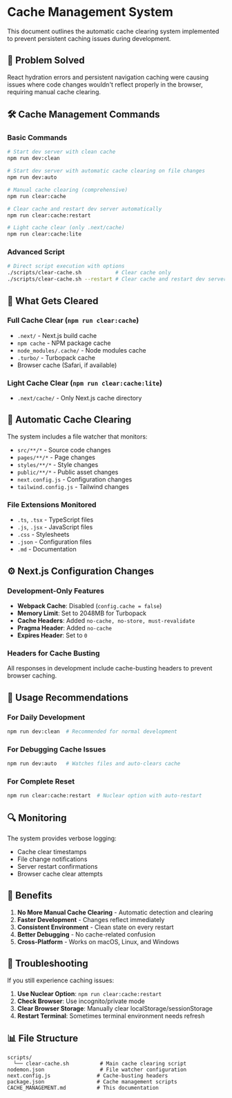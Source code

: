 # Cache Management System

This document outlines the automatic cache clearing system implemented to prevent persistent caching issues during development.

## 🚨 Problem Solved

React hydration errors and persistent navigation caching were causing issues where code changes wouldn't reflect properly in the browser, requiring manual cache clearing.

## 🛠️ Cache Management Commands

### Basic Commands

```bash
# Start dev server with clean cache
npm run dev:clean

# Start dev server with automatic cache clearing on file changes
npm run dev:auto

# Manual cache clearing (comprehensive)
npm run clear:cache

# Clear cache and restart dev server automatically
npm run clear:cache:restart

# Light cache clear (only .next/cache)
npm run clear:cache:lite
```

### Advanced Script

```bash
# Direct script execution with options
./scripts/clear-cache.sh           # Clear cache only
./scripts/clear-cache.sh --restart # Clear cache and restart dev server
```

## 🔧 What Gets Cleared

### Full Cache Clear (`npm run clear:cache`)
- `.next/` - Next.js build cache
- `npm cache` - NPM package cache  
- `node_modules/.cache/` - Node modules cache
- `.turbo/` - Turbopack cache
- Browser cache (Safari, if available)

### Light Cache Clear (`npm run clear:cache:lite`)
- `.next/cache/` - Only Next.js cache directory

## 🤖 Automatic Cache Clearing

The system includes a file watcher that monitors:
- `src/**/*` - Source code changes
- `pages/**/*` - Page changes  
- `styles/**/*` - Style changes
- `public/**/*` - Public asset changes
- `next.config.js` - Configuration changes
- `tailwind.config.js` - Tailwind changes

### File Extensions Monitored
- `.ts`, `.tsx` - TypeScript files
- `.js`, `.jsx` - JavaScript files  
- `.css` - Stylesheets
- `.json` - Configuration files
- `.md` - Documentation

## ⚙️ Next.js Configuration Changes

### Development-Only Features
- **Webpack Cache**: Disabled (`config.cache = false`)
- **Memory Limit**: Set to 2048MB for Turbopack
- **Cache Headers**: Added `no-cache, no-store, must-revalidate`
- **Pragma Header**: Added `no-cache`
- **Expires Header**: Set to `0`

### Headers for Cache Busting
All responses in development include cache-busting headers to prevent browser caching.

## 📝 Usage Recommendations

### For Daily Development
```bash
npm run dev:clean  # Recommended for normal development
```

### For Debugging Cache Issues
```bash
npm run dev:auto   # Watches files and auto-clears cache
```

### For Complete Reset
```bash
npm run clear:cache:restart  # Nuclear option with auto-restart
```

## 🔍 Monitoring

The system provides verbose logging:
- Cache clear timestamps
- File change notifications  
- Server restart confirmations
- Browser cache clear attempts

## 🚀 Benefits

1. **No More Manual Cache Clearing** - Automatic detection and clearing
2. **Faster Development** - Changes reflect immediately
3. **Consistent Environment** - Clean state on every restart
4. **Better Debugging** - No cache-related confusion
5. **Cross-Platform** - Works on macOS, Linux, and Windows

## 🔧 Troubleshooting

If you still experience caching issues:

1. **Use Nuclear Option**: `npm run clear:cache:restart`
2. **Check Browser**: Use incognito/private mode
3. **Clear Browser Storage**: Manually clear localStorage/sessionStorage
4. **Restart Terminal**: Sometimes terminal environment needs refresh

## 📊 File Structure

```
scripts/
  └── clear-cache.sh          # Main cache clearing script
nodemon.json                  # File watcher configuration  
next.config.js               # Cache-busting headers
package.json                 # Cache management scripts
CACHE_MANAGEMENT.md          # This documentation
```